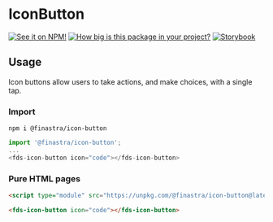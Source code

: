 # IconButton

[![See it on NPM!](https://img.shields.io/npm/v/@finastra/icon-button?style=for-the-badge)](https://www.npmjs.com/package/@finastra/icon-button)
[![How big is this package in your project?](https://img.shields.io/bundlephobia/minzip/@finastra/icon-button?style=for-the-badge)](https://bundlephobia.com/result?p=@finastra/icon-button')
[![Storybook](https://shields.io/badge/-Play%20with%20this%20web%20component-2a0481?logo=storybook&style=for-the-badge)](https://finastra.github.io/finastra-design-system/?path=/story/actions-icon-button--default)

## Usage

Icon buttons allow users to take actions, and make choices, with a single tap.

### Import

```
npm i @finastra/icon-button
```

```ts
import '@finastra/icon-button';
...
<fds-icon-button icon="code"></fds-icon-button>
```

### Pure HTML pages

```html
<script type="module" src="https://unpkg.com/@finastra/icon-button@latest/dist/src/icon-button.js?module"></script>

<fds-icon-button icon="code"></fds-icon-button>
```
